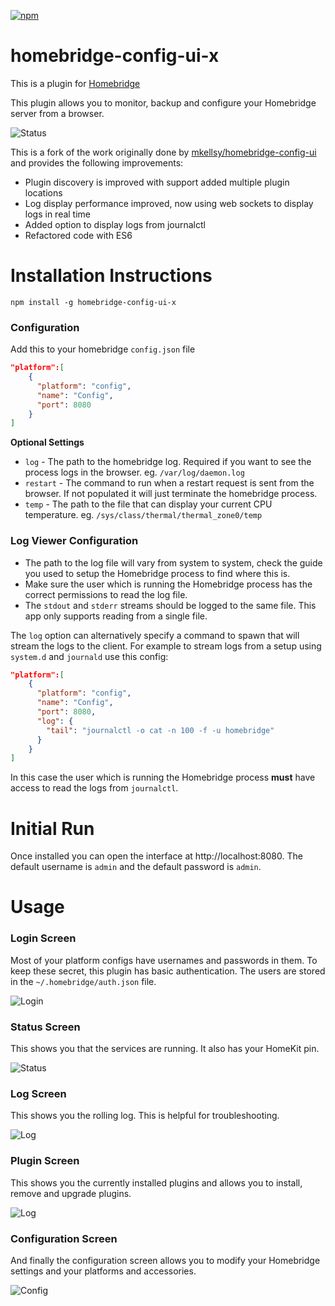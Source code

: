 [![npm](https://img.shields.io/npm/v/homebridge-config-ui-x.svg)](https://www.npmjs.com/package/homebridge-config-ui-x)

# homebridge-config-ui-x

This is a plugin for [Homebridge](https://github.com/nfarina/homebridge)

This plugin allows you to monitor, backup and configure your Homebridge server from a browser.

![Status](screenshots/homebridge-config-ui-x-status.png)

This is a fork of the work originally done by [mkellsy/homebridge-config-ui](https://github.com/mkellsy/homebridge-config-ui) and provides the following improvements:

* Plugin discovery is improved with support added multiple plugin locations
* Log display performance improved, now using web sockets to display logs in real time
* Added option to display logs from journalctl
* Refactored code with ES6

# Installation Instructions

```
npm install -g homebridge-config-ui-x
```

### Configuration

Add this to your homebridge `config.json` file

```json
"platform":[
    {
      "platform": "config",
      "name": "Config",
      "port": 8080
    }
]
```

**Optional Settings**

* `log` - The path to the homebridge log. Required if you want to see the process logs in the browser. eg. `/var/log/daemon.log`
* `restart` - The command to run when a restart request is sent from the browser. If not populated it will just terminate the homebridge process.
* `temp` - The path to the file that can display your current CPU temperature. eg. `/sys/class/thermal/thermal_zone0/temp`

### Log Viewer Configuration

* The path to the log file will vary from system to system, check the guide you used to setup the Homebridge process to find where this is.
* Make sure the user which is running the Homebridge process has the correct permissions to read the log file.
* The `stdout` and `stderr` streams should be logged to the same file. This app only supports reading from a single file.

The `log` option can alternatively specify a command to spawn that will stream the logs to the client. For example to stream logs from a setup using `system.d` and `journald` use this config:

```json
"platform":[
    {
      "platform": "config",
      "name": "Config",
      "port": 8080,
      "log": {
        "tail": "journalctl -o cat -n 100 -f -u homebridge"
      }
    }
]
```

In this case the user which is running the Homebridge process **must** have access to read the logs from `journalctl`.

# Initial Run

Once installed you can open the interface at http://localhost:8080. The default username is `admin` and the default password is `admin`.

# Usage

### Login Screen

Most of your platform configs have usernames and passwords in them. To keep these secret, this plugin has basic authentication. The users are stored in the `~/.homebridge/auth.json` file.

![Login](screenshots/homebridge-config-ui-x-login.png)

### Status Screen

This shows you that the services are running. It also has your HomeKit pin.

![Status](screenshots/homebridge-config-ui-x-status.png)

### Log Screen

This shows you the rolling log. This is helpful for troubleshooting.

![Log](screenshots/homebridge-config-ui-x-logs.png)

### Plugin Screen

This shows you the currently installed plugins and allows you to install, remove and upgrade plugins.

![Log](screenshots/homebridge-config-ui-x-plugins.png)

### Configuration Screen

And finally the configuration screen allows you to modify your Homebridge settings and your platforms and accessories.

![Config](screenshots/homebridge-config-ui-x-config.png)
